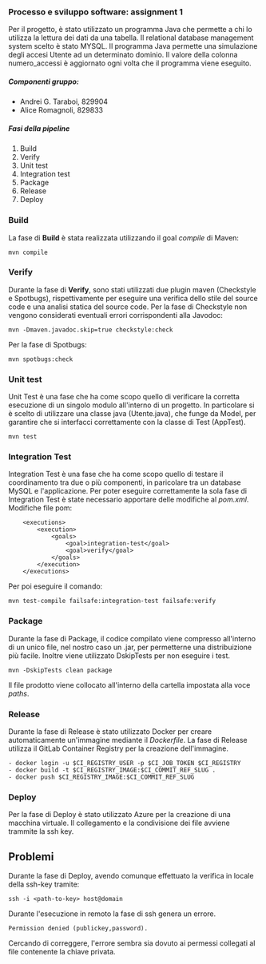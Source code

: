 ### Processo e sviluppo software: assignment 1
Per il progetto, è stato utilizzato un programma Java che permette a chi lo utilizza la lettura dei dati da una tabella. Il relational database management system scelto è stato MYSQL. Il programma Java permette una simulazione degli accesi Utente ad un determinato dominio. Il valore della colonna numero_accessi è aggiornato ogni volta che il programma viene eseguito. 

##### Componenti gruppo:
- Andrei G. Taraboi, 829904
- Alice Romagnoli, 829833

##### Fasi della pipeline
1. Build
2. Verify
3. Unit test
4. Integration test
5. Package
6. Release
7. Deploy

### Build
La fase di **Build** è stata realizzata utilizzando il goal *compile* di Maven:
```
mvn compile
```
### Verify
Durante la fase di **Verify**, sono stati utilizzati due plugin maven (Checkstyle e Spotbugs), rispettivamente per eseguire una verifica dello stile del source code e una analisi statica del source code.
Per la fase di Checkstyle non vengono considerati eventuali errori corrispondenti alla Javodoc:
```
mvn -Dmaven.javadoc.skip=true checkstyle:check
```
Per la fase di Spotbugs:
```
mvn spotbugs:check
```

### Unit test
Unit Test è una fase che ha come scopo quello di verificare la corretta esecuzione di un singolo modulo all'interno di un progetto.
In particolare si è scelto di utilizzare una classe java (Utente.java), che funge da Model, per garantire che si interfacci correttamente con la classe di Test (AppTest). 
```
mvn test
```

### Integration Test
Integration Test è una fase che ha come scopo quello di testare il coordinamento tra due o più componenti, in paricolare tra un database MySQL e 
l'applicazione. Per poter eseguire correttamente la sola fase di Integration Test è state necessario apportare delle modifiche al *pom.xml*.
Modifiche file pom:
```
    <executions>
        <execution>
            <goals>
                <goal>integration-test</goal>
                <goal>verify</goal>
            </goals>
        </execution>
    </executions>
```
Per poi eseguire il comando:
```
mvn test-compile failsafe:integration-test failsafe:verify
```

### Package
Durante la fase di Package, il codice compilato viene compresso all'interno di un unico file, nel nostro caso un .jar, per permetterne una distribuizione più facile. Inoltre viene utilizzato DskipTests per non eseguire i test.
```
mvn -DskipTests clean package
```
Il file prodotto viene collocato all'interno della cartella impostata alla voce *paths*.

### Release 
Durante la fase di Release è stato utilizzato Docker per creare automaticamente un'immagine mediante il *Dockerfile*. 
La fase di Release utilizza il GitLab Container Registry per la creazione dell'immagine. 
```
- docker login -u $CI_REGISTRY_USER -p $CI_JOB_TOKEN $CI_REGISTRY
- docker build -t $CI_REGISTRY_IMAGE:$CI_COMMIT_REF_SLUG .
- docker push $CI_REGISTRY_IMAGE:$CI_COMMIT_REF_SLUG
```

### Deploy
Per la fase di Deploy è stato utilizzato Azure per la creazione di una macchina virtuale. Il collegamento e la condivisione dei file avviene trammite la ssh key.

## Problemi 
Durante la fase di Deploy, avendo comunque effettuato la verifica in locale della ssh-key tramite:
```
ssh -i <path-to-key> host@domain
```
Durante l'esecuzione in remoto la fase di ssh genera un errore. 
```
Permission denied (publickey,password).
```
Cercando di correggere, l'errore sembra sia dovuto ai permessi collegati al file contenente la chiave privata.
